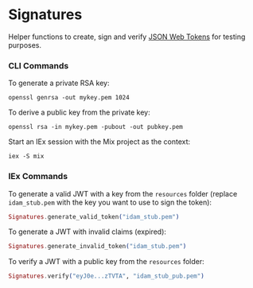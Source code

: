 # Signatures
Helper functions to create, sign and verify [JSON Web Tokens](http://jwt.io) for testing purposes.

### CLI Commands
To generate a private RSA key:
```
openssl genrsa -out mykey.pem 1024
```

To derive a public key from the private key:
```
openssl rsa -in mykey.pem -pubout -out pubkey.pem
```

Start an IEx session with the Mix project as the context:
```
iex -S mix
```

### IEx Commands
To generate a valid JWT with a key from the `resources` folder (replace `idam_stub.pem` with the key you want to use to sign the token):
```elixir
Signatures.generate_valid_token("idam_stub.pem")
```
To generate a JWT with invalid claims (expired):
```elixir
Signatures.generate_invalid_token("idam_stub.pem")
```
To verify a JWT with a public key from the `resources` folder:
```elixir
Signatures.verify("eyJ0e...zTVTA", "idam_stub_pub.pem")
```
